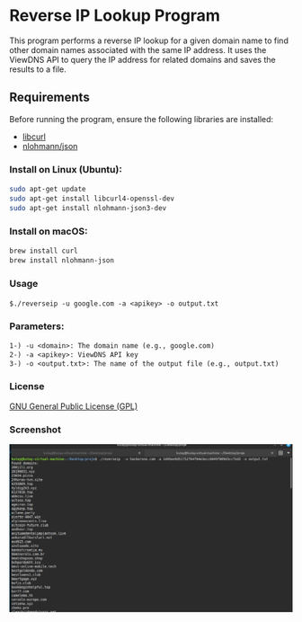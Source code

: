 # Reverse IP Lookup Program

This program performs a reverse IP lookup for a given domain name to find other domain names associated with the same IP address. It uses the ViewDNS API to query the IP address for related domains and saves the results to a file.

## Requirements

Before running the program, ensure the following libraries are installed:

- [libcurl](https://curl.haxx.se/libcurl/)
- [nlohmann/json](https://github.com/nlohmann/json)

### Install on Linux (Ubuntu):
```bash
sudo apt-get update
sudo apt-get install libcurl4-openssl-dev
sudo apt-get install nlohmann-json3-dev
```

### Install on macOS:

```bash
brew install curl
brew install nlohmann-json


```

### Usage
`$./reverseip -u google.com -a <apikey> -o output.txt `


### Parameters:

```
1-) -u <domain>: The domain name (e.g., google.com)
2-) -a <apikey>: ViewDNS API key
3-) -o <output.txt>: The name of the output file (e.g., output.txt)
```
### License

[GNU General Public License (GPL)](https://github.com/MorphyKutay/Reverse-IP-Lookup/blob/main/LICENSE)

### Screenshot

![screen](https://github.com/MorphyKutay/Reverse-IP-Lookup/blob/main/reverse.png)


